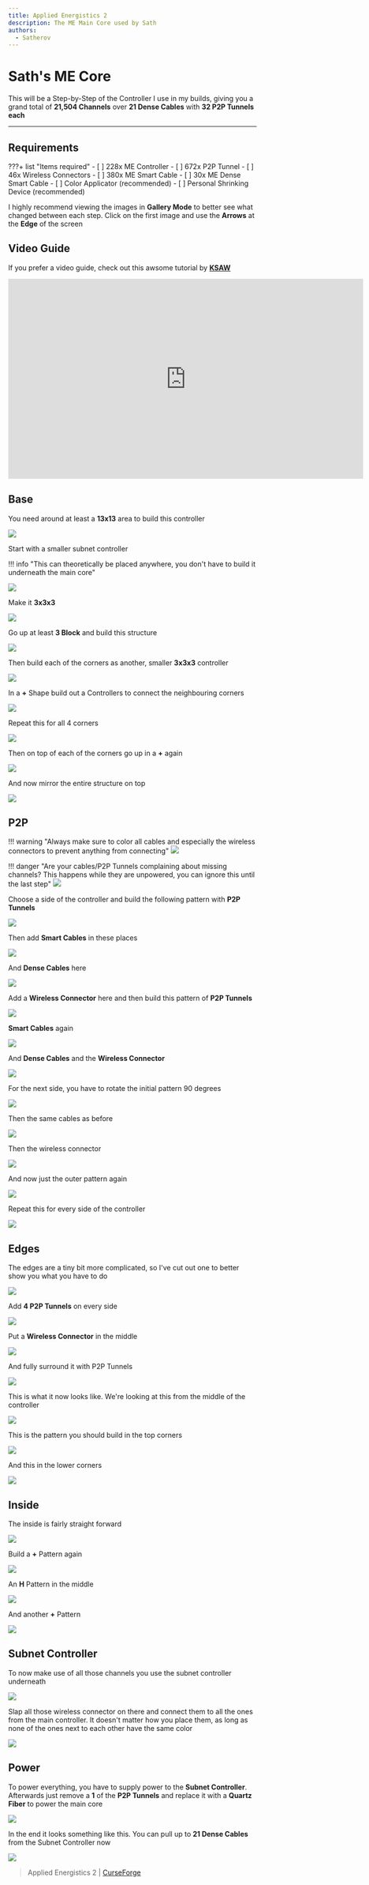 ```yaml
---
title: Applied Energistics 2
description: The ME Main Core used by Sath
authors:
  - Satherov
---
```


# Sath's ME Core

This will be a Step-by-Step of the Controller I use in my builds, giving you a grand total of **21,504 Channels** over **21 Dense Cables** with **32 P2P Tunnels each**

---

## Requirements

???+ list "Items required"
    - [ ] 228x ME Controller
    - [ ] 672x P2P Tunnel
    - [ ] 46x Wireless Connectors
    - [ ] 380x ME Smart Cable
    - [ ] 30x ME Dense Smart Cable
    - [ ] Color Applicator (recommended)
    - [ ] Personal Shrinking Device (recommended)

I highly recommend viewing the images in **Gallery Mode** to better see what changed between each step. Click on the first image and use the **Arrows** at the **Edge** of the screen

## Video Guide

If you prefer a video guide, check out this awsome tutorial by **[KSAW](https://www.youtube.com/@KSAW00)**

<iframe width="720" height="405" src="https://www.youtube.com/embed/c_XG-N3TYJc?si=XERDqhCo0xiBhZqs" title="YouTube video player" frameborder="0" allow="accelerometer; autoplay; clipboard-write; encrypted-media; gyroscope; picture-in-picture; web-share" referrerpolicy="strict-origin-when-cross-origin" allowfullscreen></iframe>

## Base

You need around at least a **13x13** area to build this controller

![](img/controller/base0.png)

Start with a smaller subnet controller

!!! info "This can theoretically be placed anywhere, you don't have to build it underneath the main core"

![](img/controller/base1.png)

Make it **3x3x3**

![](img/controller/base2.png)

Go up at least **3 Block** and build this structure

![](img/controller/base3.png)

Then build each of the corners as another, smaller **3x3x3** controller

![](img/controller/base4.png)

In a **+** Shape build out a Controllers to connect the neighbouring corners

![](img/controller/base5.png)

Repeat this for all 4 corners

![](img/controller/base6.png)

Then on top of each of the corners go up in a **+** again

![](img/controller/base7.png)

And now mirror the entire structure on top

![](img/controller/base8.png)

## P2P

!!! warning "Always make sure to color all cables and especially the wireless connectors to prevent anything from connecting"
    ![](img/controller/connector.png)

!!! danger "Are your cables/P2P Tunnels complaining about missing channels? This happens while they are unpowered, you can ignore this until the last step"
    ![](img/controller/missing-channels.png)

Choose a side of the controller and build the following pattern with **P2P Tunnels**

![](img/controller/p2p0.png)

Then add **Smart Cables** in these places

![](img/controller/p2p1.png)

And **Dense Cables** here

![](img/controller/p2p2.png)

Add a **Wireless Connector** here and then build this pattern of **P2P Tunnels**

![](img/controller/p2p3.png)

**Smart Cables** again

![](img/controller/p2p4.png)

And **Dense Cables** and the **Wireless Connector**

![](img/controller/p2p5.png)

For the next side, you have to rotate the initial pattern 90 degrees

![](img/controller/p2p6.png)

Then the same cables as before

![](img/controller/p2p7.png)

Then the wireless connector

![](img/controller/p2p8.png)

And now just the outer pattern again

![](img/controller/p2p9.png)

Repeat this for every side of the controller

![](img/controller/p2p10.png)

## Edges

The edges are a tiny bit more complicated, so I've cut out one to better show you what you have to do

![](img/controller/edge0.png)

Add **4 P2P Tunnels** on every side

![](img/controller/edge1.png)

Put a **Wireless Connector** in the middle

![](img/controller/edge2.png)

And fully surround it with P2P Tunnels

![](img/controller/edge3.png)

This is what it now looks like. We're looking at this from the middle of the controller

![](img/controller/edge4.png)

This is the pattern you should build in the top corners

![](img/controller/edge5.png)

And this in the lower corners

![](img/controller/edge6.png)

## Inside

The inside is fairly straight forward

![](img/controller/inside0.png)

Build a **+** Pattern again

![](img/controller/inside1.png)

An **H** Pattern in the middle

![](img/controller/inside2.png)

And another **+** Pattern

![](img/controller/inside3.png)

## Subnet Controller

To now make use of all those channels you use the subnet controller underneath

![](img/controller/subnet0.png)

Slap all those wireless connector on there and connect them to all the ones from the main controller.
It doesn't matter how you place them, as long as none of the ones next to each other have the same color

![](img/controller/subnet1.png)

## Power

To power everything, you have to supply power to the **Subnet Controller**.
Afterwards just remove a **1** of the **P2P Tunnels** and replace it with a **Quartz Fiber** to power the main core

![](img/controller/power.png)

In the end it looks something like this. You can pull up to **21 Dense Cables** from the Subnet Controller now

![](img/controller/finish.png)

> Applied Energistics 2 | [CurseForge](https://legacy.curseforge.com/minecraft/mc-mods/applied-energistics-2)

